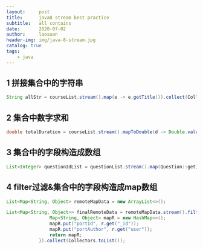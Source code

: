 ```yaml
---
layout:     post
title:      java8 stream best practice
subtitle:   all contains
date:       2020-07-02
author:     laosuan
header-img: img/java-8-stream.jpg
catalog: true
tags:
    - java
---
```


## 1 拼接集合中的字符串

```java
String allStr = courseList.stream().map(e -> e.getTitle()).collect(Collectors.joining());
```

## 2 集合中数字求和

```java
double totalDuration = courseList.stream().mapToDouble(d -> Double.valueOf(d.getDuration())).sum();
```

## 3 集合中的字段构造成数组

```java
List<Integer> questionIdList = questionList.stream().map(Question::getId).collect(Collectors.toList());
```

## 4 filter过滤&集合中的字段构造成map数组

```java
List<Map<String, Object> remoteMapData = new ArrayList<>();

List<Map<String, Object>> finalRemoteData = remoteMapData.stream().filter(r -> !r.get("user_id").equals(CategoryType.ADMIN_DOWN_ID)).map(r -> {
                Map<String, Object> mapR = new HashMap<>();
                mapR.put("portId", r.get("_id"));
                mapR.put("portAuthor", r.get("user"));
                return mapR;
            }).collect(Collectors.toList());
```





